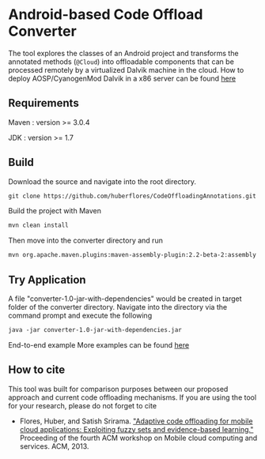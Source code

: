 Android-based Code Offload Converter
====================================
The tool explores the classes of an Android project and transforms the annotated methods (``` @Cloud ```) into offloadable components that can be processed remotely by a virtualized Dalvik machine in the cloud. How to deploy AOSP/CyanogenMod Dalvik in a x86 server can be found [here](https://gist.github.com/huberflores/4687766)



Requirements
-------------

Maven : version >= 3.0.4

JDK : version >= 1.7


Build
------------
Download the source and navigate into the root directory. 

```xml
git clone https://github.com/huberflores/CodeOffloadingAnnotations.git
````

Build the project with Maven 

```xml
mvn clean install
````
Then move into the converter directory and run 

```xml
mvn org.apache.maven.plugins:maven-assembly-plugin:2.2-beta-2:assembly
````

Try Application 
------------
A file "converter-1.0-jar-with-dependencies" would be created in target folder of the converter directory.
Navigate into the directory via the command prompt and execute the following

```xml
java -jar converter-1.0-jar-with-dependencies.jar
````

End-to-end example
More examples can be found [here](https://github.com/alirezaostovar/codeoffloading)

How to cite
-----------
This tool was built for comparison purposes between our proposed approach and current code offloading mechanisms. If you are using the tool for your research, please do not forget to cite


- Flores, Huber, and Satish Srirama. ["Adaptive code offloading for mobile cloud applications: Exploiting fuzzy sets and evidence-based learning."](http://dl.acm.org/citation.cfm?id=2482984) Proceeding of the fourth ACM workshop on Mobile cloud computing and services. ACM, 2013.
